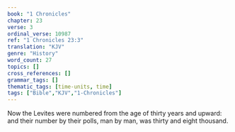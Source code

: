 ```yaml
---
book: "1 Chronicles"
chapter: 23
verse: 3
ordinal_verse: 10987
ref: "1 Chronicles 23:3"
translation: "KJV"
genre: "History"
word_count: 27
topics: []
cross_references: []
grammar_tags: []
thematic_tags: [time-units, time]
tags: ["Bible","KJV","1-Chronicles"]
---
```

Now the Levites were numbered from the age of thirty years and upward: and their number by their polls, man by man, was thirty and eight thousand.
